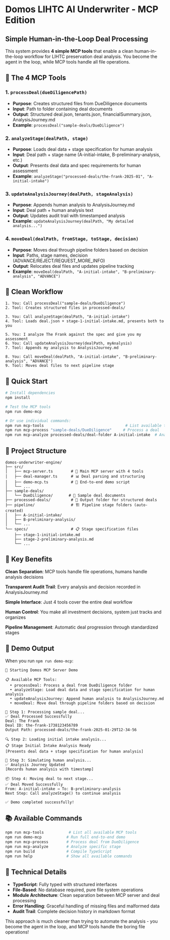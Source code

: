 # Domos LIHTC AI Underwriter - MCP Edition

## Simple Human-in-the-Loop Deal Processing

This system provides **4 simple MCP tools** that enable a clean human-in-the-loop workflow for LIHTC preservation deal analysis. You become the agent in the loop, while MCP tools handle all file operations.

## 🔧 The 4 MCP Tools

### 1. `processDeal(dueDiligencePath)`
- **Purpose**: Creates structured files from DueDiligence documents
- **Input**: Path to folder containing deal documents  
- **Output**: Structured deal.json, tenants.json, financialSummary.json, AnalysisJourney.md
- **Example**: `processDeal("sample-deals/DueDiligence")`

### 2. `analyzeStage(dealPath, stage)`  
- **Purpose**: Loads deal data + stage specification for human analysis
- **Input**: Deal path + stage name (A-initial-intake, B-preliminary-analysis, etc.)
- **Output**: Presents deal data and spec requirements for human assessment
- **Example**: `analyzeStage("processed-deals/the-frank-2025-01", "A-initial-intake")`

### 3. `updateAnalysisJourney(dealPath, stageAnalysis)`
- **Purpose**: Appends human analysis to AnalysisJourney.md  
- **Input**: Deal path + human analysis text
- **Output**: Updates audit trail with timestamped analysis
- **Example**: `updateAnalysisJourney(dealPath, "My detailed analysis...")`

### 4. `moveDeal(dealPath, fromStage, toStage, decision)`
- **Purpose**: Moves deal through pipeline folders based on decision
- **Input**: Paths, stage names, decision (ADVANCE/REJECT/REQUEST_MORE_INFO)
- **Output**: Relocates deal files and updates pipeline tracking
- **Example**: `moveDeal(dealPath, "A-initial-intake", "B-preliminary-analysis", "ADVANCE")`

## 🔄 Clean Workflow

```
1. You: Call processDeal("sample-deals/DueDiligence")
2. Tool: Creates structured files in processed-deals/

3. You: Call analyzeStage(dealPath, "A-initial-intake") 
4. Tool: Loads deal.json + stage-1-initial-intake.md, presents both to you

5. You: I analyze The Frank against the spec and give you my assessment
6. You: Call updateAnalysisJourney(dealPath, myAnalysis)
7. Tool: Appends my analysis to AnalysisJourney.md

8. You: Call moveDeal(dealPath, "A-initial-intake", "B-preliminary-analysis", "ADVANCE")
9. Tool: Moves deal files to next pipeline stage
```

## 🚀 Quick Start

```bash
# Install dependencies
npm install

# Test the MCP tools
npm run demo-mcp

# Or use individual commands:
npm run mcp-tools                                    # List available tools
npm run mcp-process "sample-deals/DueDiligence"     # Process a deal
npm run mcp-analyze processed-deals/deal-folder A-initial-intake  # Analyze stage
```

## 📁 Project Structure

```
domos-underwriter-engine/
├── src/
│   ├── mcp-server.ts        # 🔧 Main MCP server with 4 tools
│   ├── deal-manager.ts      # 📊 Deal parsing and structuring  
│   ├── demo-mcp.ts          # 🧪 End-to-end demo script
│   └── ...
├── sample-deals/
│   └── DueDiligence/       # 📄 Sample deal documents
├── processed-deals/         # 📁 Output folder for structured deals
├── pipeline/                # 🏗️ Pipeline stage folders (auto-created)
│   ├── A-initial-intake/
│   ├── B-preliminary-analysis/
│   └── ...
└── specs/                   # 📋 Stage specification files
    ├── stage-1-initial-intake.md
    ├── stage-2-preliminary-analysis.md
    └── ...
```

## 🎯 Key Benefits

**Clean Separation**: MCP tools handle file operations, humans handle analysis decisions

**Transparent Audit Trail**: Every analysis and decision recorded in AnalysisJourney.md

**Simple Interface**: Just 4 tools cover the entire deal workflow  

**Human Control**: You make all investment decisions, system just tracks and organizes

**Pipeline Management**: Automatic deal progression through standardized stages

## 🧪 Demo Output

When you run `npm run demo-mcp`:

```
🚀 Starting Domos MCP Server Demo

📋 Available MCP Tools:
  • processDeal: Process a deal from DueDiligence folder
  • analyzeStage: Load deal data and stage specification for human analysis  
  • updateAnalysisJourney: Append human analysis to AnalysisJourney.md
  • moveDeal: Move deal through pipeline folders based on decision

🔄 Step 1: Processing sample deal...
✅ Deal Processed Successfully
Deal: The Frank
Deal ID: the-frank-1738123456789
Output Path: processed-deals/the-frank-2025-01-29T12-34-56

🔍 Step 2: Loading initial intake analysis...
📋 Stage Initial Intake Analysis Ready
[Presents deal data + stage specification for human analysis]

🤖 Step 3: Simulating human analysis...
✅ Analysis Journey Updated
[Records human analysis with timestamp]

📦 Step 4: Moving deal to next stage...
✅ Deal Moved Successfully
From: A-initial-intake → To: B-preliminary-analysis
Next Step: Call analyzeStage() to continue analysis

✅ Demo completed successfully!
```

## 📚 Available Commands

```bash
npm run mcp-tools           # List all available MCP tools
npm run demo-mcp           # Run full end-to-end demo
npm run mcp-process        # Process deal from DueDiligence  
npm run mcp-analyze        # Analyze specific stage
npm run build              # Compile TypeScript
npm run help               # Show all available commands
```

## 🔧 Technical Details

- **TypeScript**: Fully typed with structured interfaces
- **File-Based**: No database required, pure file system operations  
- **Module Architecture**: Clean separation between MCP server and deal processing
- **Error Handling**: Graceful handling of missing files and malformed data
- **Audit Trail**: Complete decision history in markdown format

This approach is much cleaner than trying to automate the analysis - you become the agent in the loop, and MCP tools handle the boring file operations!
